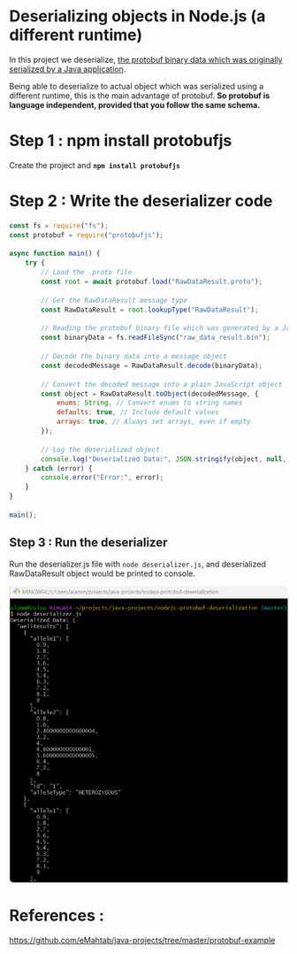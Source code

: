 # Deserializing objects in Node.js (a different runtime)

In this project we deserialize, [the protobuf binary data which was originally serialized by a Java application](https://github.com/eMahtab/java-projects/tree/master/protobuf-example).

Being able to deserialize to actual object which was serialized using a different runtime, this is the main advantage of protobuf.
**So protobuf is language independent, provided that you follow the same schema.**


# Step 1 : npm install protobufjs 

Create the project and **`npm install protobufjs`**

# Step 2 : Write the deserializer code

```js
const fs = require("fs");
const protobuf = require("protobufjs");

async function main() {
    try {
        // Load the .proto file
        const root = await protobuf.load("RawDataResult.proto");

        // Get the RawDataResult message type
        const RawDataResult = root.lookupType("RawDataResult");

        // Reading the protobuf binary file which was generated by a Java application
        const binaryData = fs.readFileSync("raw_data_result.bin");

        // Decode the binary data into a message object
        const decodedMessage = RawDataResult.decode(binaryData);

        // Convert the decoded message into a plain JavaScript object
        const object = RawDataResult.toObject(decodedMessage, {
            enums: String, // Convert enums to string names
            defaults: true, // Include default values
            arrays: true, // Always set arrays, even if empty
        });

        // Log the deserialized object
        console.log("Deserialized Data:", JSON.stringify(object, null, 2));
    } catch (error) {
        console.error("Error:", error);
    }
}

main();

```

## Step 3 : Run the deserializer

Run the deserializer.js file with `node deserializer.js`, and deserialized RawDataResult object would be printed to console.

!["Node.js Deserializer"](images/deserialization.png?raw=true)


# References :

https://github.com/eMahtab/java-projects/tree/master/protobuf-example

